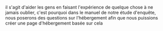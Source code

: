 il s'agit d'aider les gens en faisant l'expérience de quelque chose à ne jamais oublier, c'est pourquoi dans le manuel de notre étude d'enquête, nous poserons des questions sur l'hébergement afin que nous puissions créer une page d'hébergement basée sur cela